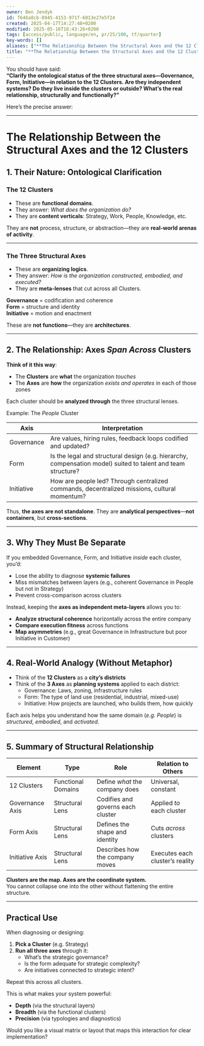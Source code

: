 ```yaml
---
owner: Ben Jendyk
id: f646a8cb-8945-4153-971f-6013e27e5f24
created: 2025-04-17T14:27:48+0200
modified: 2025-05-16T18:43:26+0200
tags: [access/public, language/en, pr/25/100, tf/quarter]
key-words: []
aliases: ["**The Relationship Between the Structural Axes and the 12 Clusters**"]
title: "**The Relationship Between the Structural Axes and the 12 Clusters**"
---
```


You should have said:  
**“Clarify the ontological status of the three structural axes—Governance, Form, Initiative—in relation to the 12 Clusters. Are they independent systems? Do they live inside the clusters or outside? What’s the real relationship, structurally and functionally?”**

Here’s the precise answer:

---

# **The Relationship Between the Structural Axes and the 12 Clusters**

## **1. Their Nature: Ontological Clarification**

### **The 12 Clusters**  
- These are **functional domains**.  
- They answer: *What does the organization do?*  
- They are **content verticals**: Strategy, Work, People, Knowledge, etc.

They are **not** process, structure, or abstraction—they are **real-world arenas of activity**.

---

### **The Three Structural Axes**  
- These are **organizing logics**.  
- They answer: *How is the organization constructed, embodied, and executed?*  
- They are **meta-lenses** that cut across all Clusters.

**Governance** = codification and coherence  
**Form** = structure and identity  
**Initiative** = motion and enactment

These are **not functions**—they are **architectures**.

---

## **2. The Relationship: Axes *Span Across* Clusters**

**Think of it this way**:

- The **Clusters** are **what** the organization *touches*  
- The **Axes** are **how** the organization *exists and operates* in each of those zones

Each cluster should be **analyzed through** the three structural lenses.

Example: The *People* Cluster

| Axis        | Interpretation                                 |
|-------------|------------------------------------------------|
| Governance  | Are values, hiring rules, feedback loops codified and updated?  
| Form        | Is the legal and structural design (e.g. hierarchy, compensation model) suited to talent and team structure?  
| Initiative  | How are people led? Through centralized commands, decentralized missions, cultural momentum?

Thus, **the axes are not standalone**. They are **analytical perspectives**—**not containers**, but **cross-sections**.

---

## **3. Why They Must Be Separate**

If you embedded Governance, Form, and Initiative *inside* each cluster, you’d:

- Lose the ability to diagnose **systemic failures**  
- Miss mismatches between layers (e.g., coherent Governance in People but not in Strategy)  
- Prevent cross-comparison across clusters

Instead, keeping the **axes as independent meta-layers** allows you to:

- **Analyze structural coherence** horizontally across the entire company  
- **Compare execution fitness** across functions  
- **Map asymmetries** (e.g., great Governance in Infrastructure but poor Initiative in Customer)

---

## **4. Real-World Analogy (Without Metaphor)**

- Think of the **12 Clusters** as a **city’s districts**  
- Think of the **3 Axes** as **planning systems** applied to each district:
   - Governance: Laws, zoning, infrastructure rules  
   - Form: The type of land use (residential, industrial, mixed-use)  
   - Initiative: How projects are launched, who builds them, how quickly

Each axis helps you understand how the same domain (*e.g. People*) is *structured*, *embodied*, and *activated*.

---

## **5. Summary of Structural Relationship**

| Element         | Type              | Role                                    | Relation to Others              |
|-----------------|-------------------|-----------------------------------------|----------------------------------|
| 12 Clusters     | Functional Domains | Define *what* the company does          | Universal, constant               |
| Governance Axis | Structural Lens    | Codifies and governs each cluster       | Applied *to* each cluster         |
| Form Axis       | Structural Lens    | Defines the shape and identity          | Cuts *across* clusters            |
| Initiative Axis | Structural Lens    | Describes how the company moves         | Executes each cluster’s reality   |

**Clusters are the map. Axes are the coordinate system.**  
You cannot collapse one into the other without flattening the entire structure.

---

## **Practical Use**

When diagnosing or designing:

1. **Pick a Cluster** (e.g. Strategy)  
2. **Run all three axes** through it:  
   - What’s the strategic governance?  
   - Is the form adequate for strategic complexity?  
   - Are initiatives connected to strategic intent?

Repeat this across all clusters.

This is what makes your system powerful:  
- **Depth** (via the structural layers)  
- **Breadth** (via the functional clusters)  
- **Precision** (via typologies and diagnostics)

Would you like a visual matrix or layout that maps this interaction for clear implementation?